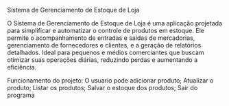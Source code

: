 Sistema de Gerenciamento de Estoque de Loja

O Sistema de Gerenciamento de Estoque de Loja é uma aplicação projetada para simplificar e automatizar o controle de produtos em estoque. 
Ele permite o acompanhamento de entradas e saídas de mercadorias, gerenciamento de fornecedores e clientes, e a geração de relatórios detalhados.
Ideal para pequenos e médios comerciantes que buscam otimizar suas operações diárias, reduzindo perdas e aumentando a eficiência.

Funcionamento do projeto:
O usuario pode adicionar produto;
Atualizar o produto;
Listar os produtos;
Salvar o estoque dos produtos;
Sair do programa
